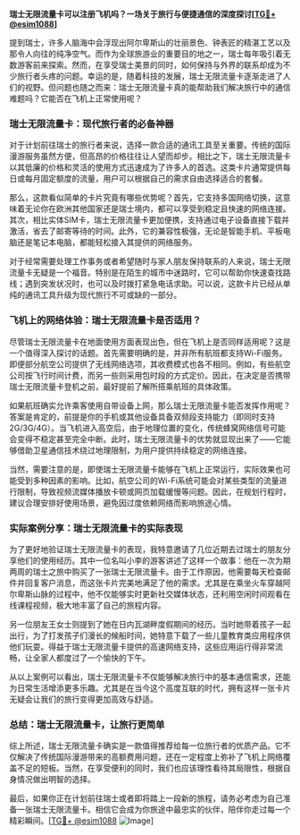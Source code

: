 **瑞士无限流量卡可以注册飞机吗？一场关于旅行与便捷通信的深度探讨[[TG💪+ @esim1088](https://t.me/s/esim1088)]**

提到瑞士，许多人脑海中会浮现出阿尔卑斯山的壮丽景色、钟表匠的精湛工艺以及那令人向往的纯净空气。而作为全球旅游业的重要目的地之一，瑞士每年吸引着无数游客前来探索。然而，在享受瑞士美景的同时，如何保持与外界的联系却成为不少旅行者头疼的问题。幸运的是，随着科技的发展，瑞士无限流量卡逐渐走进了人们的视野。但问题也随之而来：瑞士无限流量卡真的能帮助我们解决旅行中的通信难题吗？它能否在飞机上正常使用呢？

### 瑞士无限流量卡：现代旅行者的必备神器

对于计划前往瑞士的旅行者来说，选择一款合适的通讯工具至关重要。传统的国际漫游服务虽然方便，但高昂的价格往往让人望而却步。相比之下，瑞士无限流量卡以其低廉的价格和灵活的使用方式迅速成为了许多人的首选。这类卡片通常提供每日或每月固定额度的流量，用户可以根据自己的需求自由选择适合的套餐。

那么，这款看似简单的卡片究竟有哪些优势呢？首先，它支持多国网络切换，这意味着无论你在欧洲其他国家还是瑞士境内，都可以享受到稳定且快速的网络连接。其次，相比实体SIM卡，瑞士无限流量卡更加便携，支持通过电子设备直接下载并激活，省去了邮寄等待的时间。此外，它的兼容性极强，无论是智能手机、平板电脑还是笔记本电脑，都能轻松接入其提供的网络服务。

对于经常需要处理工作事务或者希望随时与家人朋友保持联系的人来说，瑞士无限流量卡无疑是一个福音。特别是在陌生的城市中迷路时，它可以帮助你快速查找路线；遇到突发状况时，也可以及时拨打紧急电话求助。可以说，这款卡片已经从单纯的通讯工具升级为现代旅行不可或缺的一部分。

### 飞机上的网络体验：瑞士无限流量卡是否适用？

尽管瑞士无限流量卡在地面使用方面表现出色，但在飞机上是否同样适用呢？这是一个值得深入探讨的话题。首先需要明确的是，并非所有航班都支持Wi-Fi服务。即便部分航空公司提供了无线网络选项，其收费模式也各不相同。例如，有些航空公司按飞行时间计费，而另一些则采用包时段的方式定价。因此，在决定是否携带瑞士无限流量卡登机之前，最好提前了解所搭乘航班的具体政策。

如果航班确实允许乘客使用自带设备上网，那么瑞士无限流量卡能否发挥作用呢？答案是肯定的，前提是你的手机或其他设备具备双频段支持能力（即同时支持2G/3G/4G）。当飞机进入高空后，由于地理位置的变化，传统蜂窝网络信号可能会变得不稳定甚至完全中断。此时，瑞士无限流量卡的优势就显现出来了——它能够借助卫星通信技术绕过地理限制，为用户提供持续稳定的网络连接。

当然，需要注意的是，即使瑞士无限流量卡能够在飞机上正常运行，实际效果也可能受到多种因素的影响。比如，航空公司的Wi-Fi系统可能会对某些类型的流量进行限制，导致视频流媒体播放卡顿或网页加载缓慢等问题。因此，在规划行程时，建议合理安排好使用场景，避免因过度依赖网络而影响旅途心情。

### 实际案例分享：瑞士无限流量卡的实际表现

为了更好地验证瑞士无限流量卡的表现，我特意邀请了几位近期去过瑞士的朋友分享他们的使用经历。其中一位名叫小李的游客讲述了这样一个故事：他在一次为期两周的瑞士之旅中购买了一张瑞士无限流量卡。由于工作原因，他需要每天检查邮件并回复客户消息，而这张卡片完美地满足了他的需求。尤其是在乘坐火车穿越阿尔卑斯山脉的过程中，他不仅能够实时更新社交媒体状态，还利用空闲时间观看在线课程视频，极大地丰富了自己的旅程内容。

另一位朋友王女士则提到了她在日内瓦湖畔度假期间的经历。当时她带着孩子一起出行，为了打发孩子们漫长的候船时间，她特意下载了一些儿童教育类应用程序供他们玩耍。得益于瑞士无限流量卡提供的高速网络支持，这些应用运行得非常流畅，让全家人都度过了一个愉快的下午。

从以上案例可以看出，瑞士无限流量卡不仅能够解决旅行中的基本通信需求，还能为日常生活增添更多乐趣。尤其是在当今这个高度互联的时代，拥有这样一张卡片无疑会让我们的旅行变得更加高效与舒适。

### 总结：瑞士无限流量卡，让旅行更简单

综上所述，瑞士无限流量卡确实是一款值得推荐给每一位旅行者的优质产品。它不仅解决了传统国际漫游带来的高额费用问题，还在一定程度上弥补了飞机上网络覆盖不足的短板。当然，在享受便利的同时，我们也应该理性看待其局限性，根据自身情况做出明智的选择。

最后，如果你正在计划前往瑞士或者即将踏上一段新的旅程，请务必考虑为自己准备一张瑞士无限流量卡。相信它会成为你旅途中最忠实的伙伴，陪伴你走过每一个精彩瞬间。[[TG💪+ @esim1088](https://t.me/s/esim1088) ![Image](https://i.postimg.cc/4NQfJmqS/Snipaste-2025-05-13-00-14-12.png)]